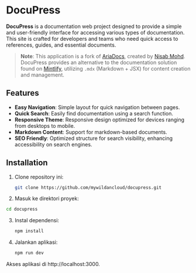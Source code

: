 # DocuPress

**DocuPress** is a documentation web project designed to provide a simple and user-friendly interface for accessing various types of documentation. This site is crafted for developers and teams who need quick access to references, guides, and essential documents.

> **Note**: This application is a fork of [AriaDocs](https://github.com/nisabmohd/Aria-Docs), created by [Nisab Mohd](https://github.com/nisabmohd). DocuPress provides an alternative to the documentation solution found on [Mintlify](https://mintlify.com/), utilizing `.mdx` (Markdown + JSX) for content creation and management.

## Features

- **Easy Navigation**: Simple layout for quick navigation between pages.
- **Quick Search**: Easily find documentation using a search function.
- **Responsive Theme**: Responsive design optimized for devices ranging from desktops to mobile.
- **Markdown Content**: Support for markdown-based documents.
- **SEO Friendly**: Optimized structure for search visibility, enhancing accessibility on search engines.

## Installation

1. Clone repository ini:
   ```bash
   git clone https://github.com/mywildancloud/docupress.git
   ```
2. Masuk ke direktori proyek:
  ```bash
  cd docupress
  ```
3. Instal dependensi:
   ```bash
   npm install
   ```
4. Jalankan aplikasi:
   ```bash
   npm run dev
   ```
Akses aplikasi di http://localhost:3000.
